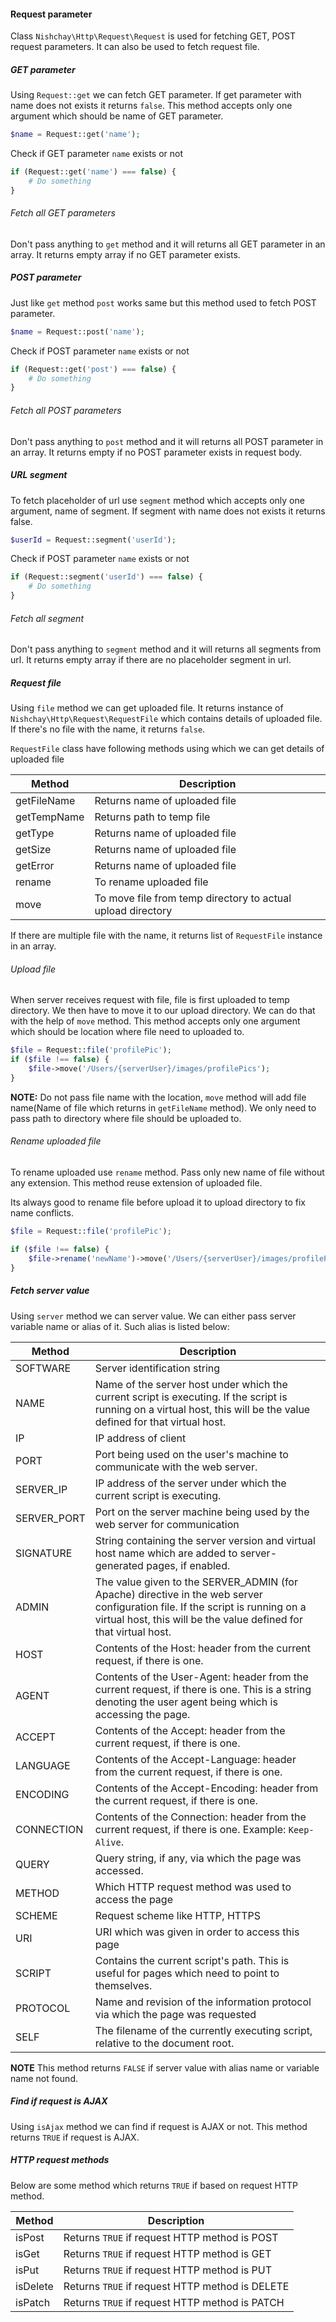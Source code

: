 #### Request parameter

Class `Nishchay\Http\Request\Request` is used for fetching   GET, POST request parameters. It can also be used to fetch request file.

##### GET parameter

Using `Request::get` we can fetch GET parameter. If get parameter with name does not exists it returns `false`. This method accepts only one argument which should be name of GET parameter.

```php
$name = Request::get('name');
```

Check if GET parameter `name` exists or not

```php
if (Request::get('name') === false) {
    # Do something
}
```

###### Fetch all GET parameters

Don't pass anything to `get` method and it will returns all GET parameter in an array. It returns empty array if no GET parameter exists.

##### POST parameter

Just like `get` method `post` works same but this method used to fetch POST parameter.

```php
$name = Request::post('name');
```

Check if POST parameter `name` exists or not

```php
if (Request::get('post') === false) {
    # Do something
}
```

###### Fetch all POST parameters

Don't pass anything to `post` method and it will returns all POST parameter in an array. It returns empty if no POST parameter exists in request body.

##### URL segment

To fetch placeholder of url use `segment` method which accepts only one argument, name of segment. If segment with name does not exists it returns false.

```php
$userId = Request::segment('userId');
```

Check if POST parameter `name` exists or not

```php
if (Request::segment('userId') === false) {
    # Do something
}
```

###### Fetch all segment

Don't pass anything to `segment` method and it will returns all segments from url. It returns empty array if there are no placeholder segment in url.

##### Request file

Using `file` method we can get uploaded file. It returns instance of `Nishchay\Http\Request\RequestFile` which contains details of uploaded file. If there's no file with the name, it returns `false`.

`RequestFile` class have following methods using which we can get details of uploaded file

| Method      | Description                                                 |
| ----------- | ----------------------------------------------------------- |
| getFileName | Returns name of uploaded file                               |
| getTempName | Returns path to temp file                                   |
| getType     | Returns name of uploaded file                               |
| getSize     | Returns name of uploaded file                               |
| getError    | Returns name of uploaded file                               |
| rename      | To rename uploaded file                                     |
| move        | To move file from temp directory to actual upload directory |

If there are multiple file with the name, it returns list of `RequestFile` instance in an array.

###### Upload file

When server receives request with file, file is first uploaded to temp directory. We then have to move it to our upload directory. We can do that with the help of `move` method. This method accepts only one argument which should be location where file need to uploaded to.

```php
$file = Request::file('profilePic');
if ($file !== false) {
    $file->move('/Users/{serverUser}/images/profilePics');
}

```

**NOTE:** Do not pass file name with the location, `move` method will add file name(Name of file which returns in `getFileName` method). We only need to pass path to directory where file should be uploaded to.

###### Rename uploaded file

To rename uploaded use `rename` method. Pass only new name of file without any extension. This method reuse extension of uploaded file.

Its always good to rename file before upload it to upload directory to fix name conflicts.

```php
$file = Request::file('profilePic');

if ($file !== false) {
    $file->rename('newName')->move('/Users/{serverUser}/images/profilePics');
}
```

##### Fetch server value

Using `server` method we can server value. We can either pass server variable name or alias of it. Such alias is listed below:

| Method      | Description                                                                                                                                                                                        |
| ----------- | -------------------------------------------------------------------------------------------------------------------------------------------------------------------------------------------------- |
| SOFTWARE    | Server identification string                                                                                                                                                                       |
| NAME        | Name of the server host under which the current script is executing. If the script is running on a virtual host, this will be the value defined for that virtual host.                             |
| IP          | IP address of client                                                                                                                                                                               |
| PORT        | Port being used on the user's machine to communicate with the web server.                                                                                                                          |
| SERVER_IP   | IP address of the server under which the current script is executing.                                                                                                                              |
| SERVER_PORT | Port on the server machine being used by the web server for communication                                                                                                                          |
| SIGNATURE   | String containing the server version and virtual host name which are added to server-generated pages, if enabled.                                                                                  |
| ADMIN       | The value given to the SERVER_ADMIN (for Apache) directive in the web server configuration file. If the script is running on a virtual host, this will be the value defined for that virtual host. |
| HOST        | Contents of the Host: header from the current request, if there is one.                                                                                                                            |
| AGENT       | Contents of the User-Agent: header from the current request, if there is one. This is a string denoting the user agent being which is accessing the page.                                          |
| ACCEPT      | Contents of the Accept: header from the current request, if there is one.                                                                                                                          |
| LANGUAGE    | Contents of the Accept-Language: header from the current request, if there is one.                                                                                                                 |
| ENCODING    | Contents of the Accept-Encoding: header from the current request, if there is one.                                                                                                                 |
| CONNECTION  | Contents of the Connection: header from the current request, if there is one. Example: `Keep-Alive`.                                                                                               |
| QUERY       | Query string, if any, via which the page was accessed.                                                                                                                                             |
| METHOD      | Which HTTP request method was used to access the page                                                                                                                                              |
| SCHEME      | Request scheme like HTTP, HTTPS                                                                                                                                                                    |
| URI         | URI which was given in order to access this page                                                                                                                                                   |
| SCRIPT      | Contains the current script's path. This is useful for pages which need to point to themselves.                                                                                                    |
| PROTOCOL    | Name and revision of the information protocol via which the page was requested                                                                                                                     |
| SELF        | The filename of the currently executing script, relative to the document root.                                                                                                                     |

**NOTE** This method returns `FALSE` if server value with alias name or variable name not found.

##### Find if request is AJAX

Using `isAjax` method we can find if request is AJAX or not. This method returns `TRUE` if request is AJAX.

##### HTTP request methods

Below are some method which returns `TRUE` if based on request HTTP method.

| Method   | Description                                     |
| -------- | ----------------------------------------------- |
| isPost   | Returns `TRUE` if request HTTP method is POST   |
| isGet    | Returns `TRUE` if request HTTP method is GET    |
| isPut    | Returns `TRUE` if request HTTP method is PUT    |
| isDelete | Returns `TRUE` if request HTTP method is DELETE |
| isPatch  | Returns `TRUE` if request HTTP method is PATCH  |
